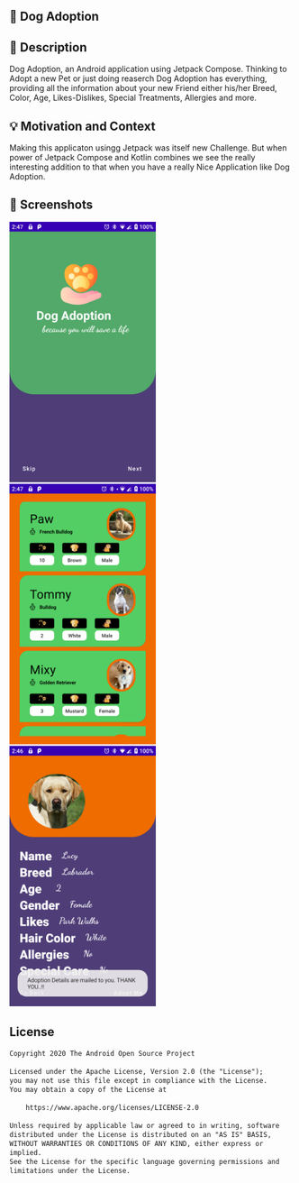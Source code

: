 ## :dog: Dog Adoption 

## :scroll: Description
Dog Adoption, an Android application using Jetpack Compose. Thinking to Adopt a new Pet or just doing reaserch Dog Adoption has everything, providing all the information about your new Friend either his/her Breed, Color, Age, Likes-Dislikes, Special Treatments, Allergies and more.

## :bulb: Motivation and Context

Making this applicaton usingg Jetpack was itself new Challenge. But when power of Jetpack Compose and Kotlin combines we see the really interesting  addition to that when you have a really Nice Application like Dog Adoption. 

## :camera_flash: Screenshots

<img src="/results/Screenshot-1.png" width="260">&emsp;
<img src="/results/Screenshot-2.png" width="260">&emsp;
<img src="/results/Screenshot-3.png" width="260">

## License
```
Copyright 2020 The Android Open Source Project

Licensed under the Apache License, Version 2.0 (the "License");
you may not use this file except in compliance with the License.
You may obtain a copy of the License at

    https://www.apache.org/licenses/LICENSE-2.0

Unless required by applicable law or agreed to in writing, software
distributed under the License is distributed on an "AS IS" BASIS,
WITHOUT WARRANTIES OR CONDITIONS OF ANY KIND, either express or implied.
See the License for the specific language governing permissions and
limitations under the License.
```
